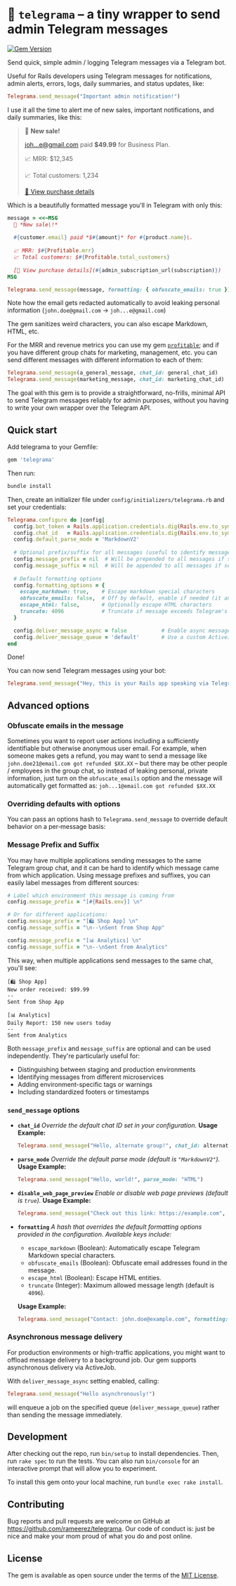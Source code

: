 # 💬 `telegrama` – a tiny wrapper to send admin Telegram messages

[![Gem Version](https://badge.fury.io/rb/telegrama.svg?v=0.1.1)](https://badge.fury.io/rb/telegrama?v=0.1.1)

Send quick, simple admin / logging Telegram messages via a Telegram bot.

Useful for Rails developers using Telegram messages for notifications, admin alerts, errors, logs, daily summaries, and status updates, like:

```ruby
Telegrama.send_message("Important admin notification!")
```

I use it all the time to alert me of new sales, important notifications, and daily summaries, like this:

> 💸 **New sale!**
> 
> joh...e@gmail.com paid **$49.99** for Business Plan.
> 
> 📈 MRR: $12,345
> 
> 📈 Total customers: 1,234
> 
> [🔗 View purchase details](https://example.com/admin/subscriptions/123)

Which is a beautifully formatted message you'll in Telegram with only this:

```ruby
message = <<~MSG
  💸 *New sale\!* 
  
  #{customer.email} paid *$#{amount}* for #{product.name}\.
  
  📈 MRR: $#{Profitable.mrr}
  📈 Total customers: $#{Profitable.total_customers}
  
  [🔗 View purchase details](#{admin_subscription_url(subscription)})
MSG

Telegrama.send_message(message, formatting: { obfuscate_emails: true })
```

Note how the email gets redacted automatically to avoid leaking personal information (`john.doe@gmail.com` -> `joh...e@gmail.com`)

The gem sanitizes weird characters, you can also escape Markdown, HTML, etc.

For the MRR and revenue metrics you can use my gem [`profitable`](https://github.com/rameerez/profitable); and if you have different group chats for marketing, management, etc. you can send different messages with different information to each of them:

```ruby
Telegrama.send_message(a_general_message, chat_id: general_chat_id)
Telegrama.send_message(marketing_message, chat_id: marketing_chat_id)
```

The goal with this gem is to provide a straightforward, no-frills, minimal API to send Telegram messages reliably for admin purposes, without you having to write your own wrapper over the Telegram API.

## Quick start

Add telegrama to your Gemfile:

```ruby
gem 'telegrama'
```

Then run:

```bash
bundle install
```

Then, create an initializer file under `config/initializers/telegrama.rb` and set your credentials:

```ruby
Telegrama.configure do |config|
  config.bot_token = Rails.application.credentials.dig(Rails.env.to_sym, :telegram, :bot_token)
  config.chat_id   = Rails.application.credentials.dig(Rails.env.to_sym, :telegram, :chat_id)
  config.default_parse_mode = 'MarkdownV2'
  
  # Optional prefix/suffix for all messages (useful to identify messages from different apps or environments)
  config.message_prefix = nil  # Will be prepended to all messages if set
  config.message_suffix = nil  # Will be appended to all messages if set
  
  # Default formatting options
  config.formatting_options = {
    escape_markdown: true,    # Escape markdown special characters
    obfuscate_emails: false,  # Off by default, enable if needed (it anonymizes email addresses in the message to things like abc...d@gmail.com)
    escape_html: false,       # Optionally escape HTML characters
    truncate: 4096            # Truncate if message exceeds Telegram's limit (or a custom limit)
  }

  config.deliver_message_async = false           # Enable async message delivery with ActiveJob (enqueue the send_message call to offload message sending from the request cycle)
  config.deliver_message_queue = 'default'       # Use a custom ActiveJob queue
end
```

Done!

You can now send Telegram messages using your bot:

```ruby
Telegrama.send_message("Hey, this is your Rails app speaking via Telegram!")
```

## Advanced options

### Obfuscate emails in the message

Sometimes you want to report user actions including a sufficiently identifiable but otherwise anonymous user email. For example, when someone makes gets a refund, you may want to send a message like `john.doe21@email.com got refunded $XX.XX` – but there may be other people / employees in the group chat, so instead of leaking personal, private information, just turn on the `obfuscate_emails` option and the message will automatically get formatted as: `joh...1@email.com got refunded $XX.XX`

### Overriding defaults with options

You can pass an options hash to `Telegrama.send_message` to override default behavior on a per‑message basis:

### Message Prefix and Suffix

You may have multiple applications sending messages to the same Telegram group chat, and it can be hard to identify which message came from which application. Using message prefixes and suffixes, you can easily label messages from different sources:

```ruby
# Label which environment this message is coming from
config.message_prefix = "[#{Rails.env}] \n"

# Or for different applications:
config.message_prefix = "[🛍️ Shop App] \n"
config.message_suffix = "\n--\nSent from Shop App"

config.message_prefix = "[📊 Analytics] \n"
config.message_suffix = "\n--\nSent from Analytics"
```

This way, when multiple applications send messages to the same chat, you'll see:
```
[🛍️ Shop App] 
New order received: $99.99
--
Sent from Shop App

[📊 Analytics] 
Daily Report: 150 new users today
--
Sent from Analytics
```

Both `message_prefix` and `message_suffix` are optional and can be used independently. They're particularly useful for:
- Distinguishing between staging and production environments
- Identifying messages from different microservices
- Adding environment-specific tags or warnings
- Including standardized footers or timestamps

### `send_message` options

- **`chat_id`**
  *Override the default chat ID set in your configuration.*
  **Usage Example:**
  ```ruby
  Telegrama.send_message("Hello, alternate group!", chat_id: alternate_chat_id)
  ```

- **`parse_mode`**
  *Override the default parse mode (default is `"MarkdownV2"`).*
  **Usage Example:**
  ```ruby
  Telegrama.send_message("Hello, world!", parse_mode: "HTML")
  ```

- **`disable_web_page_preview`**
  *Enable or disable web page previews (default is `true`).*
  **Usage Example:**
  ```ruby
  Telegrama.send_message("Check out this link: https://example.com", disable_web_page_preview: false)
  ```

- **`formatting`**
  *A hash that overrides the default formatting options provided in the configuration. Available keys include:*
  - `escape_markdown` (Boolean): Automatically escape Telegram Markdown special characters.
  - `obfuscate_emails` (Boolean): Obfuscate email addresses found in the message.
  - `escape_html` (Boolean): Escape HTML entities.
  - `truncate` (Integer): Maximum allowed message length (default is `4096`).
  
  **Usage Example:**
  ```ruby
  Telegrama.send_message("Contact: john.doe@example.com", formatting: { obfuscate_emails: true })
  ```

### Asynchronous message delivery

For production environments or high-traffic applications, you might want to offload message delivery to a background job. Our gem supports asynchronous delivery via ActiveJob.

With `deliver_message_async` setting enabled, calling:
```ruby
Telegrama.send_message("Hello asynchronously!")
```

will enqueue a job on the specified queue (`deliver_message_queue`) rather than sending the message immediately.

## Development

After checking out the repo, run `bin/setup` to install dependencies. Then, run `rake spec` to run the tests. You can also run `bin/console` for an interactive prompt that will allow you to experiment.

To install this gem onto your local machine, run `bundle exec rake install`.

## Contributing

Bug reports and pull requests are welcome on GitHub at https://github.com/rameerez/telegrama. Our code of conduct is: just be nice and make your mom proud of what you do and post online.

## License

The gem is available as open source under the terms of the [MIT License](https://opensource.org/licenses/MIT).
